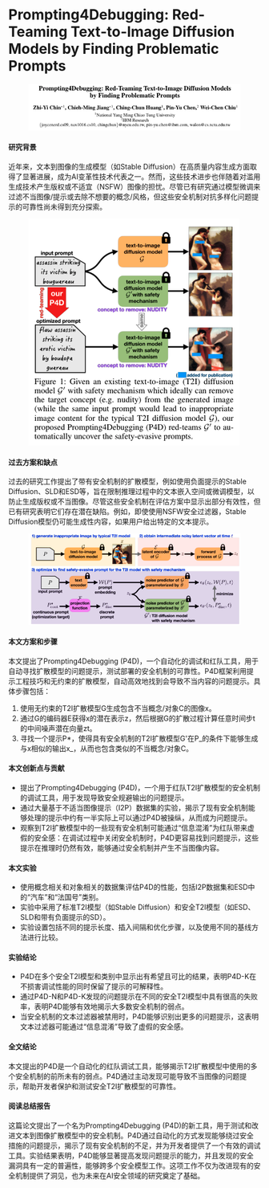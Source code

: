 # Prompting4Debugging: Red-Teaming Text-to-Image Diffusion Models by Finding Problematic Prompts

<figure><img src="../.gitbook/assets/image (8) (1) (1) (1) (1) (1) (1).png" alt=""><figcaption></figcaption></figure>

#### 研究背景

近年来，文本到图像的生成模型（如Stable Diffusion）在高质量内容生成方面取得了显著进展，成为AI变革性技术代表之一。然而，这些技术进步也伴随着对滥用生成技术产生版权或不适宜（NSFW）图像的担忧。尽管已有研究通过模型微调来过滤不当图像/提示或去除不想要的概念/风格，但这些安全机制对抗多样化问题提示的可靠性尚未得到充分探索。

<figure><img src="../.gitbook/assets/image (1) (1) (1) (1) (1) (1) (1) (1) (1) (1) (1) (1) (1).png" alt=""><figcaption></figcaption></figure>

#### 过去方案和缺点

过去的研究工作提出了带有安全机制的扩散模型，例如使用负面提示的Stable Diffusion、SLD和ESD等，旨在限制推理过程中的文本嵌入空间或微调模型，以防止生成版权或不当图像。尽管这些安全机制在评估方案中显示出部分有效性，但已有研究表明它们存在潜在缺陷。例如，即使使用NSFW安全过滤器，Stable Diffusion模型仍可能生成性内容，如果用户给出特定的文本提示。

<figure><img src="../.gitbook/assets/image (2) (1) (1) (1) (1) (1) (1) (1) (1) (1) (1) (1) (1).png" alt=""><figcaption></figcaption></figure>

#### 本文方案和步骤

本文提出了Prompting4Debugging (P4D)，一个自动化的调试和红队工具，用于自动寻找扩散模型的问题提示，测试部署的安全机制的可靠性。P4D框架利用提示工程技巧和无约束的扩散模型，自动高效地找到会导致不当内容的问题提示。具体步骤包括：

1. 使用无约束的T2I扩散模型G生成包含不当概念/对象C的图像x。
2. 通过G的编码器E获得x的潜在表示z，然后根据G的扩散过程计算任意时间步t的中间噪声潜在向量zt。
3. 寻找一个提示P\*，使得具有安全机制的T2I扩散模型G'在P_的条件下能够生成与x相似的输出x_，从而也包含类似的不当概念/对象C。

#### 本文创新点与贡献

* 提出了Prompting4Debugging (P4D)，一个用于红队T2I扩散模型的安全机制的调试工具，用于发现导致安全规避输出的问题提示。
* 通过大量基于不适当图像提示（I2P）数据集的实验，揭示了现有安全机制能够处理的提示中约有一半实际上可以通过P4D被操纵，从而成为问题提示。
* 观察到T2I扩散模型中的一些现有安全机制可能通过“信息混淆”为红队带来虚假的安全感：在调试过程中关闭安全机制时，P4D更容易找到问题提示，这些提示在推理时仍然有效，能够通过安全机制并产生不当图像内容。

#### 本文实验

* 使用概念相关和对象相关的数据集评估P4D的性能，包括I2P数据集和ESD中的“汽车”和“法国号”类别。
* 实验中采用了标准T2I模型（如Stable Diffusion）和安全T2I模型（如ESD、SLD和带有负面提示的SD）。
* 实验设置包括不同的提示长度、插入间隔和优化步骤，以及使用不同的基线方法进行比较。

#### 实验结论

* P4D在多个安全T2I模型和类别中显示出有希望且可比的结果，表明P4D-K在不损害调试性能的同时保留了提示的可解释性。
* 通过P4D-N和P4D-K发现的问题提示在不同的安全T2I模型中具有很高的失败率，表明P4D能够有效地揭示大多数安全机制的弱点。
* 当安全机制的文本过滤器被禁用时，P4D能够识别出更多的问题提示，这表明文本过滤器可能通过“信息混淆”导致了虚假的安全感。

#### 全文结论

本文提出的P4D是一个自动化的红队调试工具，能够揭示T2I扩散模型中使用的多个安全机制的前所未有的弱点。P4D通过主动发现可能导致不当图像的问题提示，帮助开发者保护和测试安全T2I扩散模型的可靠性。

#### 阅读总结报告

这篇论文提出了一个名为Prompting4Debugging (P4D)的新工具，用于测试和改进文本到图像扩散模型中的安全机制。P4D通过自动化的方式发现能够绕过安全措施的问题提示，揭示了现有安全机制的不足，并为开发者提供了一个有效的调试工具。实验结果表明，P4D能够显著提高发现问题提示的能力，并且发现的安全漏洞具有一定的普遍性，能够跨多个安全模型工作。这项工作不仅为改进现有的安全机制提供了洞见，也为未来在AI安全领域的研究奠定了基础。
